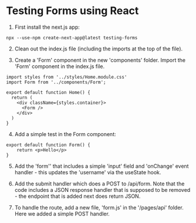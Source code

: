 # Testing Forms using React

1. First install the next.js app:
```
npx --use-npm create-next-app@latest testing-forms
```

2. Clean out the index.js file (including the imports at the top of the file).

3. Create a 'Form' component in the new 'components' folder.  Import the 'Form' component in the index.js file.
```
import styles from '../styles/Home.module.css'
import Form from '../components/Form';

export default function Home() {
  return (
    <div className={styles.container}>
      <Form />
    </div>
  )
}

```

4. Add a simple test in the Form component:
```
export default function Form() {
    return <p>Hello</p>
}
```

5.  Add the 'form'' that includes a simple 'input' field and 'onChange' event handler - this updates the 'username' via the useState hook.

6. Add the submit handler which does a POST to /api/form.  Note that the code includes a JSON response handler that is supposed to be removed - the endpoint that is added next does return JSON.

7. To handle the route, add a new file, 'form.js' in the '/pages/api' folder.  Here we added a simple POST handler.
